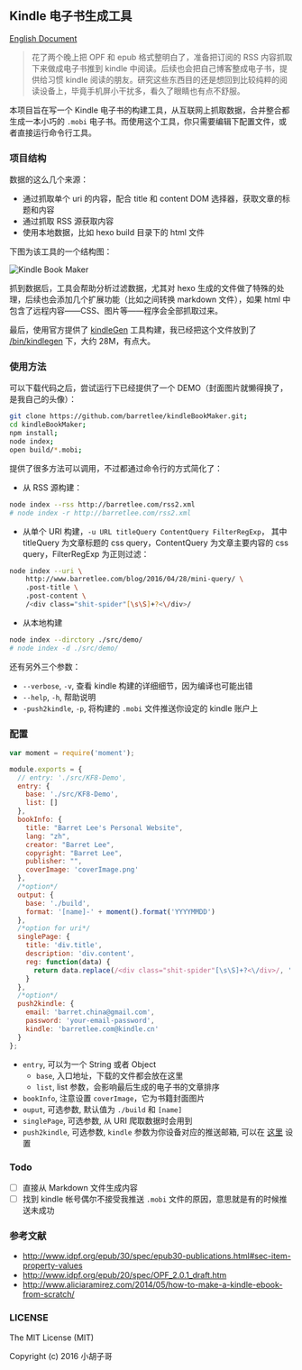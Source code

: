 Kindle 电子书生成工具
---

[English Document](./README.md)

> 花了两个晚上把 OPF 和 epub 格式整明白了，准备把订阅的 RSS 内容抓取下来做成电子书推到 kindle 中阅读。后续也会把自己博客整成电子书，提供给习惯 kindle 阅读的朋友。研究这些东西目的还是想回到比较纯粹的阅读设备上，毕竟手机屏小干扰多，看久了眼睛也有点不舒服。

本项目旨在写一个 Kindle 电子书的构建工具，从互联网上抓取数据，合并整合都生成一本小巧的 `.mobi` 电子书。而使用这个工具，你只需要编辑下配置文件，或者直接运行命令行工具。

### 项目结构

数据的这么几个来源：

- 通过抓取单个 uri 的内容，配合 title 和 content DOM 选择器，获取文章的标题和内容
- 通过抓取 RSS 源获取内容
- 使用本地数据，比如 hexo build 目录下的 html 文件

下图为该工具的一个结构图： 

![Kindle Book Maker](http://img.alicdn.com/tfs/TB1B_rJJVXXXXcvXXXXXXXXXXXX-809-584.png)

抓到数据后，工具会帮助分析过滤数据，尤其对 hexo 生成的文件做了特殊的处理，后续也会添加几个扩展功能（比如之间转换 markdown 文件），如果 html 中包含了远程内容——CSS、图片等——程序会全部抓取过来。

最后，使用官方提供了 [kindleGen](http://www.amazon.com/gp/feature.html?docId=1000765211) 工具构建，我已经把这个文件放到了 [/bin/kindlegen](/bin/kindlegen) 下，大约 28M，有点大。

### 使用方法

可以下载代码之后，尝试运行下已经提供了一个 DEMO（封面图片就懒得换了，是我自己的头像）：

```bash
git clone https://github.com/barretlee/kindleBookMaker.git;
cd kindleBookMaker;
npm install;
node index;
open build/*.mobi;
```

提供了很多方法可以调用，不过都通过命令行的方式简化了：

- 从 RSS 源构建：
```bash
node index --rss http://barretlee.com/rss2.xml
# node index -r http://barretlee.com/rss2.xml
```
- 从单个 URI 构建，`-u URL titleQuery ContentQuery FilterRegExp`， 其中 titleQuery 为文章标题的 css query，ContentQuery 为文章主要内容的 css query，FilterRegExp 为正则过滤：
```bash
node index --uri \
    http://www.barretlee.com/blog/2016/04/28/mini-query/ \
    .post-title \
    .post-content \
    /<div class="shit-spider"[\s\S]+?<\/div>/
```
- 从本地构建
```bash
node index --dirctory ./src/demo/
# node index -d ./src/demo/
```

还有另外三个参数：

- `--verbose`, `-v`, 查看 kindle 构建的详细细节，因为编译也可能出错
- `--help`, `-h`, 帮助说明
- `-push2kindle`, `-p`, 将构建的 `.mobi` 文件推送你设定的 kindle 账户上

### 配置

```javascript
var moment = require('moment');

module.exports = {
  // entry: './src/KF8-Demo',
  entry: {
    base: './src/KF8-Demo',
    list: []
  },
  bookInfo: {
    title: "Barret Lee's Personal Website",
    lang: "zh",
    creator: "Barret Lee",
    copyright: "Barret Lee",
    publisher: "",
    coverImage: 'coverImage.png'
  },
  /*option*/
  output: {
    base: './build',
    format: '[name]-' + moment().format('YYYYMMDD')
  },
  /*option for uri*/
  singlePage: {
    title: 'div.title',
    description: 'div.content',
    reg: function(data) {
      return data.replace(/<div class="shit-spider"[\s\S]+?<\/div>/, '');
    }
  },
  /*option*/
  push2kindle: {
    email: 'barret.china@gmail.com',
    password: 'your-email-password',
    kindle: 'barretlee.com@kindle.cn'
  }
};
```

- `entry`, 可以为一个 String 或者 Object
  - `base`, 入口地址，下载的文件都会放在这里
  - `list`, list 参数，会影响最后生成的电子书的文章排序
- `bookInfo`, 注意设置 `coverImage`，它为书籍封面图片
- `ouput`, 可选参数, 默认值为 `./build` 和 `[name]`
- `singlePage`, 可选参数, 从 URI 爬取数据时会用到
- `push2kindle`, 可选参数, `kindle` 参数为你设备对应的推送邮箱, 可以在 [这里](https://www.amazon.cn/mn/dcw/myx.html/ref=kinw_myk_redirect#/home/settings/payment) 设置


### Todo

- [ ] 直接从 Markdown 文件生成内容
- [ ] 找到 kindle 帐号偶尔不接受我推送 `.mobi` 文件的原因，意思就是有的时候推送未成功

### 参考文献

- http://www.idpf.org/epub/30/spec/epub30-publications.html#sec-item-property-values
- http://www.idpf.org/epub/20/spec/OPF_2.0.1_draft.htm
- http://www.aliciaramirez.com/2014/05/how-to-make-a-kindle-ebook-from-scratch/

### LICENSE

The MIT License (MIT)

Copyright (c) 2016 小胡子哥